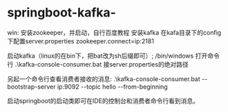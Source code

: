 # springboot-kafka-
win:
安装zookeeper，并启动，自行百度教程
安装kafka
在kafa目录下的config下配置server.properties
zookeeper.connect=ip:2181

启动kafka（linux的在bin下，把bat改为sh后缀即可）;
/bin/windows 打开命令行
.\kafka-console-consumer.bat  接server.properties的绝对路径

另起一个命令行查看消费者接收的消息:
.\kafka-console-consumer.bat --bootstrap-server ip:9092 --topic hello --from-beginning

启动springboot的启动类即可在IDE的控制台和消费者命令行看到消息。
